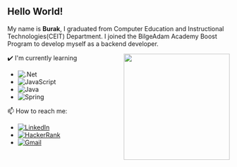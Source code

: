 ## Hello World!






My name is **Burak**, I graduated from Computer Education and Instructional Technologies(CEIT) Department. I joined the BilgeAdam Academy Boost Program to develop myself as a backend developer.

<img align= "right" width= "240" src= "https://pa1.narvii.com/6580/8098c6e9207376889eeb0532d9f5a0723c4d73f5_hq.gif"/>



✔️ I'm currently learning

- ![.Net](https://img.shields.io/badge/.NET-5C2D91?style=for-the-badge&logo=.net&logoColor=white)
- ![JavaScript](https://img.shields.io/badge/javascript-%23323330.svg?style=for-the-badge&logo=javascript&logoColor=%23F7DF1E)
- ![Java](https://img.shields.io/badge/java-%23ED8B00.svg?style=for-the-badge&logo=java&logoColor=white)
- ![Spring](https://img.shields.io/badge/spring-%236DB33F.svg?style=for-the-badge&logo=spring&logoColor=white)

📫 How to reach me: 
- [![LinkedIn](https://img.shields.io/badge/linkedin-%230077B5.svg?style=for-the-badge&logo=linkedin&logoColor=white)](https://www.linkedin.com/in/burakyuzz/)
- [![HackerRank](https://img.shields.io/badge/-Hackerrank-2EC866?style=for-the-badge&logo=HackerRank&logoColor=white)](https://www.hackerrank.com/burakyuzz)
- [![Gmail](https://img.shields.io/badge/Gmail-D14836?style=for-the-badge&logo=gmail&logoColor=white)](burakyuzz@gmail.com)



